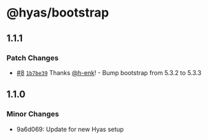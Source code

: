 # @hyas/bootstrap

## 1.1.1

### Patch Changes

- [#8](https://github.com/gethyas/bootstrap/pull/8) [`1b7be39`](https://github.com/gethyas/bootstrap/commit/1b7be39e8ad4dd1bf10a01bc9ccb1f649e6a928e) Thanks [@h-enk](https://github.com/h-enk)! - Bump bootstrap from 5.3.2 to 5.3.3

## 1.1.0

### Minor Changes

- 9a6d069: Update for new Hyas setup
